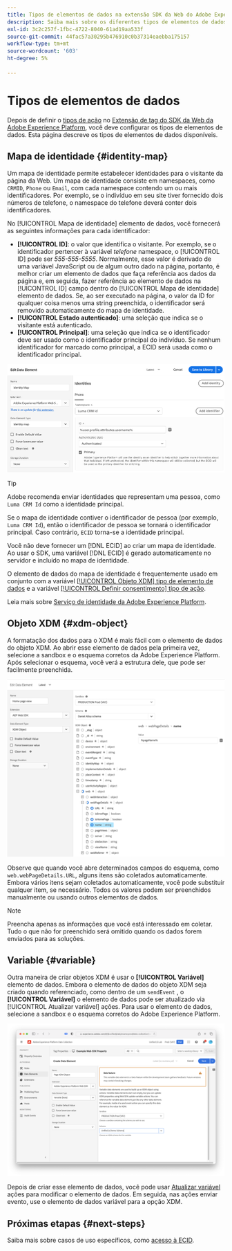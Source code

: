 ```yaml
---
title: Tipos de elementos de dados na extensão SDK da Web do Adobe Experience Platform
description: Saiba mais sobre os diferentes tipos de elementos de dados fornecidos pela extensão de tag do Adobe Experience Platform Web SDK.
exl-id: 3c2c257f-1fbc-4722-8040-61ad19aa533f
source-git-commit: 44fac57a30295b476910c0b37314eaebba175157
workflow-type: tm+mt
source-wordcount: '603'
ht-degree: 5%

---
```



# Tipos de elementos de dados

Depois de definir o [tipos de ação](action-types.md) no [Extensão de tag do SDK da Web da Adobe Experience Platform](web-sdk-extension-configuration.md), você deve configurar os tipos de elementos de dados. Esta página descreve os tipos de elementos de dados disponíveis.

## Mapa de identidade {#identity-map}

Um mapa de identidade permite estabelecer identidades para o visitante da página da Web. Um mapa de identidade consiste em namespaces, como `CRMID`, `Phone` ou `Email`, com cada namespace contendo um ou mais identificadores. Por exemplo, se o indivíduo em seu site tiver fornecido dois números de telefone, o namespace do telefone deverá conter dois identificadores.

No [!UICONTROL Mapa de identidade] elemento de dados, você fornecerá as seguintes informações para cada identificador:

* **[!UICONTROL ID]**: o valor que identifica o visitante. Por exemplo, se o identificador pertencer à variável _telefone_ namespace, o [!UICONTROL ID] pode ser _555-555-5555_. Normalmente, esse valor é derivado de uma variável JavaScript ou de algum outro dado na página, portanto, é melhor criar um elemento de dados que faça referência aos dados da página e, em seguida, fazer referência ao elemento de dados na [!UICONTROL ID] campo dentro do [!UICONTROL Mapa de identidade] elemento de dados. Se, ao ser executado na página, o valor da ID for qualquer coisa menos uma string preenchida, o identificador será removido automaticamente do mapa de identidade.
* **[!UICONTROL Estado autenticado]**: uma seleção que indica se o visitante está autenticado.
* **[!UICONTROL Principal]**: uma seleção que indica se o identificador deve ser usado como o identificador principal do indivíduo. Se nenhum identificador for marcado como principal, a ECID será usada como o identificador principal.

![Imagem da interface mostrando a tela Editar elemento de dados.](assets/identity-map-data-element.png)

>[!TIP]
>
>Adobe recomenda enviar identidades que representam uma pessoa, como `Luma CRM Id` como a identidade principal.
>
>Se o mapa de identidade contiver o identificador de pessoa (por exemplo, `Luma CRM Id`), então o identificador de pessoa se tornará o identificador principal. Caso contrário, `ECID` torna-se a identidade principal.

Você não deve fornecer um [!DNL ECID] ao criar um mapa de identidade. Ao usar o SDK, uma variável [!DNL ECID] é gerado automaticamente no servidor e incluído no mapa de identidade.

O elemento de dados do mapa de identidade é frequentemente usado em conjunto com a variável [[!UICONTROL Objeto XDM] tipo de elemento de dados](#xdm-object) e a variável [[!UICONTROL Definir consentimento] tipo de ação](action-types.md#set-consent).

Leia mais sobre [Serviço de identidade da Adobe Experience Platform](../../../../identity-service/home.md).

## Objeto XDM {#xdm-object}

A formatação dos dados para o XDM é mais fácil com o elemento de dados do objeto XDM. Ao abrir esse elemento de dados pela primeira vez, selecione a sandbox e o esquema corretos da Adobe Experience Platform. Após selecionar o esquema, você verá a estrutura dele, que pode ser facilmente preenchida.

![Imagem da interface mostrando a estrutura do objeto XDM.](assets/XDM-object.png)

Observe que quando você abre determinados campos do esquema, como `web.webPageDetails.URL`, alguns itens são coletados automaticamente. Embora vários itens sejam coletados automaticamente, você pode substituir qualquer item, se necessário. Todos os valores podem ser preenchidos manualmente ou usando outros elementos de dados.

>[!NOTE]
>
>Preencha apenas as informações que você está interessado em coletar. Tudo o que não for preenchido será omitido quando os dados forem enviados para as soluções.

## Variable {#variable}

Outra maneira de criar objetos XDM é usar o **[!UICONTROL Variável]** elemento de dados. Embora o elemento de dados do objeto XDM seja criado quando referenciado, como dentro de um `sendEvent` , o **[!UICONTROL Variável]** o elemento de dados pode ser atualizado via [!UICONTROL Atualizar variável] ações. Para usar o elemento de dados, selecione a sandbox e o esquema corretos do Adobe Experience Platform.

![Imagem da interface mostrando a tela Criar elemento de dados.](assets/variable-data-element.png)

Depois de criar esse elemento de dados, você pode usar [Atualizar variável](./action-types.md#update-variable) ações para modificar o elemento de dados. Em seguida, nas ações enviar evento, use o elemento de dados variável para a opção XDM.

## Próximas etapas {#next-steps}

Saiba mais sobre casos de uso específicos, como [acesso à ECID](accessing-the-ecid.md).
